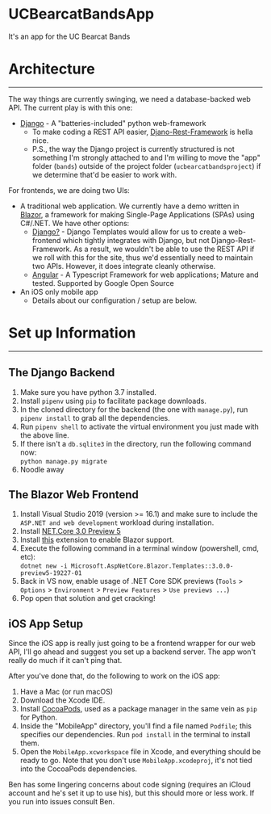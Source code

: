 # UCBearcatBandsApp
It's an app for the UC Bearcat Bands

# Architecture
---
The way things are currently swinging, we need a database-backed web API. The current play is with this one:
- [Django](https://www.djangoproject.com/) - A "batteries-included" python web-framework
  - To make coding a REST API easier, [Djano-Rest-Framework](https://www.django-rest-framework.org/) is hella nice.
  - P.S., the way the Django project is currently structured is not something I'm strongly attached to and I'm willing to move the "app" folder (`bands`) outside of the project folder (`ucbearcatbandsproject`) if we determine that'd be easier to work with.

For frontends, we are doing two UIs:
- A traditional web application. We currently have a demo written in [Blazor](https://dotnet.microsoft.com/apps/aspnet/web-apps/client), a framework for making Single-Page Applications (SPAs) using C#/.NET. We have other options:
  - [Django?](https://docs.djangoproject.com/en/2.2/topics/templates/) - Django Templates would allow for us to create a web-frontend which tightly integrates with Django, but not Django-Rest-Framework. As a result, we wouldn't be able to use the REST API if we roll with this for the site, thus we'd essentially need to maintain two APIs. However, it does integrate cleanly otherwise.
  - [Angular](https://angular.io/) - A Typescript Framework for web applications; Mature and tested. Supported by Google Open Source
- An iOS only mobile app
  - Details about our configuration / setup are below.
  
# Set up Information
---
## The Django Backend
1. Make sure you have python 3.7 installed.
2. Install `pipenv` using `pip` to facilitate package downloads.
3. In the cloned directory for the backend (the one with `manage.py`), run `pipenv install` to grab all the dependencies.
4. Run `pipenv shell` to activate the virtual environment you just made with the above line.
5. If there isn't a `db.sqlite3` in the directory, run the following command now:  
   `python manage.py migrate`
6. Noodle away

## The Blazor Web Frontend
1. Install Visual Studio 2019 (version >= 16.1) and make sure to include the `ASP.NET and web development` workload during installation.
2. Install [NET.Core 3.0 Preview 5](https://dotnet.microsoft.com/download/dotnet-core/3.0)
3. Install [this](https://marketplace.visualstudio.com/items?itemName=aspnet.blazor) extension to enable Blazor support.
4. Execute the following command in a terminal window (powershell, cmd, etc):  
   `dotnet new -i Microsoft.AspNetCore.Blazor.Templates::3.0.0-preview5-19227-01`
5. Back in VS now, enable usage of .NET Core SDK previews (`Tools` > `Options` > `Environment` > `Preview Features` > `Use previews ...`)
6. Pop open that solution and get cracking!

## iOS App Setup
Since the iOS app is really just going to be a frontend wrapper for our web API, I'll go ahead and suggest you set up a backend server. The app won't really do much if it can't ping that.

After you've done that, do the following to work on the iOS app:
1. Have a Mac (or run macOS)
2. Download the Xcode IDE.
3. Install [CocoaPods](https://cocoapods.org), used as a package manager in the same vein as `pip` for Python.
4. Inside the "MobileApp" directory, you'll find a file named `Podfile`; this specifies our dependencies. Run `pod install` in the terminal to install them.
5. Open the `MobileApp.xcworkspace` file in Xcode, and everything should be ready to go. Note that you don't use `MobileApp.xcodeproj`, it's not tied into the CocoaPods dependencies.

Ben has some lingering concerns about code signing (requires an iCloud account and he's set it up to use his), but this should more or less work. If you run into issues consult Ben.
